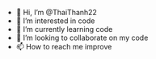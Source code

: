 - 👋 Hi, I’m @ThaiThanh22
- 👀 I’m interested in code
- 🌱 I’m currently learning code
- 💞️ I’m looking to collaborate on my code
- 📫 How to reach me improve

<!---
ThaiThanh22/ThaiThanh22 is a ✨ special ✨ repository because its `README.md` (this file) appears on your GitHub profile.
You can click the Preview link to take a look at your changes.
--->
